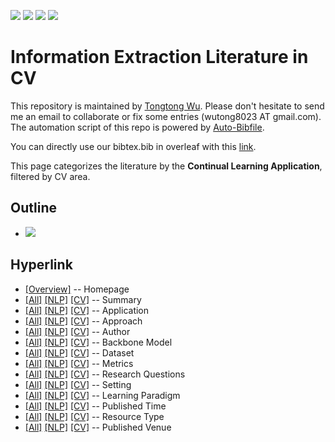 [![](https://img.shields.io/badge/Awesome_Continual_Learning-yello)](https://github.com/wutong8023/Awesome_Continual_Learning.git) [![](https://img.shields.io/badge/Awesome_Few_Shot_learning-green)](https://github.com/wutong8023/Awesome_Few_Shot_Learning.git) [![](https://img.shields.io/badge/Awesome_Information_Extraction-blue)](https://github.com/wutong8023/Awesome_Information_Extraction.git) [![](https://img.shields.io/badge/Awesome_Ideas-red)](https://github.com/wutong8023/Awesome_Ideas.git)

# Information Extraction Literature in CV 
This repository is maintained by [Tongtong Wu](https://wutong8023.site). Please don't hesitate to send me an email to collaborate or fix some entries (wutong8023 AT gmail.com). 
The automation script of this repo is powered by [Auto-Bibfile](https://github.com/wutong8023/Auto-Bibfile.git).

You can directly use our bibtex.bib in overleaf with this [link](https://github.com/wutong8023/bibtex_Tong/blob/master/bibtxt.bib).

This page categorizes the literature by the **Continual Learning Application**, filtered by CV area.

## Outline 
- [![](https://img.shields.io/badge/Hyperlink-blue)](https://github.com/wutong8023/Awesome_Information_Extraction/blob/master/IE4cv/application/README.md#hyperlink)
## Hyperlink 
- [[Overview]](https://github.com/wutong8023/Awesome_Information_Extraction/blob/master/README.md) -- Homepage
- [[All]](https://github.com/wutong8023/Awesome_Information_Extraction/blob/master/IE4all/./)  [[NLP]](https://github.com/wutong8023/Awesome_Information_Extraction/blob/master/IE4nlp/./)  [[CV]](https://github.com/wutong8023/Awesome_Information_Extraction/blob/master/IE4cv./) -- Summary
- [[All]](https://github.com/wutong8023/Awesome_Information_Extraction/blob/master/IE4all/application)  [[NLP]](https://github.com/wutong8023/Awesome_Information_Extraction/blob/master/IE4nlp/application)  [[CV]](https://github.com/wutong8023/Awesome_Information_Extraction/blob/master/IE4cvapplication) -- Application
- [[All]](https://github.com/wutong8023/Awesome_Information_Extraction/blob/master/IE4all/approach)  [[NLP]](https://github.com/wutong8023/Awesome_Information_Extraction/blob/master/IE4nlp/approach)  [[CV]](https://github.com/wutong8023/Awesome_Information_Extraction/blob/master/IE4cvapproach) -- Approach
- [[All]](https://github.com/wutong8023/Awesome_Information_Extraction/blob/master/IE4all/author)  [[NLP]](https://github.com/wutong8023/Awesome_Information_Extraction/blob/master/IE4nlp/author)  [[CV]](https://github.com/wutong8023/Awesome_Information_Extraction/blob/master/IE4cvauthor) -- Author
- [[All]](https://github.com/wutong8023/Awesome_Information_Extraction/blob/master/IE4all/backbone_model)  [[NLP]](https://github.com/wutong8023/Awesome_Information_Extraction/blob/master/IE4nlp/backbone_model)  [[CV]](https://github.com/wutong8023/Awesome_Information_Extraction/blob/master/IE4cvbackbone_model) -- Backbone Model
- [[All]](https://github.com/wutong8023/Awesome_Information_Extraction/blob/master/IE4all/dataset)  [[NLP]](https://github.com/wutong8023/Awesome_Information_Extraction/blob/master/IE4nlp/dataset)  [[CV]](https://github.com/wutong8023/Awesome_Information_Extraction/blob/master/IE4cvdataset) -- Dataset
- [[All]](https://github.com/wutong8023/Awesome_Information_Extraction/blob/master/IE4all/metrics)  [[NLP]](https://github.com/wutong8023/Awesome_Information_Extraction/blob/master/IE4nlp/metrics)  [[CV]](https://github.com/wutong8023/Awesome_Information_Extraction/blob/master/IE4cvmetrics) -- Metrics
- [[All]](https://github.com/wutong8023/Awesome_Information_Extraction/blob/master/IE4all/research_question)  [[NLP]](https://github.com/wutong8023/Awesome_Information_Extraction/blob/master/IE4nlp/research_question)  [[CV]](https://github.com/wutong8023/Awesome_Information_Extraction/blob/master/IE4cvresearch_question) -- Research Questions
- [[All]](https://github.com/wutong8023/Awesome_Information_Extraction/blob/master/IE4all/setting)  [[NLP]](https://github.com/wutong8023/Awesome_Information_Extraction/blob/master/IE4nlp/setting)  [[CV]](https://github.com/wutong8023/Awesome_Information_Extraction/blob/master/IE4cvsetting) -- Setting
- [[All]](https://github.com/wutong8023/Awesome_Information_Extraction/blob/master/IE4all/supervision)  [[NLP]](https://github.com/wutong8023/Awesome_Information_Extraction/blob/master/IE4nlp/supervision)  [[CV]](https://github.com/wutong8023/Awesome_Information_Extraction/blob/master/IE4cvsupervision) --  Learning Paradigm
- [[All]](https://github.com/wutong8023/Awesome_Information_Extraction/blob/master/IE4all/time)  [[NLP]](https://github.com/wutong8023/Awesome_Information_Extraction/blob/master/IE4nlp/time)  [[CV]](https://github.com/wutong8023/Awesome_Information_Extraction/blob/master/IE4cvtime) -- Published Time
- [[All]](https://github.com/wutong8023/Awesome_Information_Extraction/blob/master/IE4all/type)  [[NLP]](https://github.com/wutong8023/Awesome_Information_Extraction/blob/master/IE4nlp/type)  [[CV]](https://github.com/wutong8023/Awesome_Information_Extraction/blob/master/IE4cvtype) -- Resource Type
- [[All]](https://github.com/wutong8023/Awesome_Information_Extraction/blob/master/IE4all/venue)  [[NLP]](https://github.com/wutong8023/Awesome_Information_Extraction/blob/master/IE4nlp/venue)  [[CV]](https://github.com/wutong8023/Awesome_Information_Extraction/blob/master/IE4cvvenue) -- Published Venue
